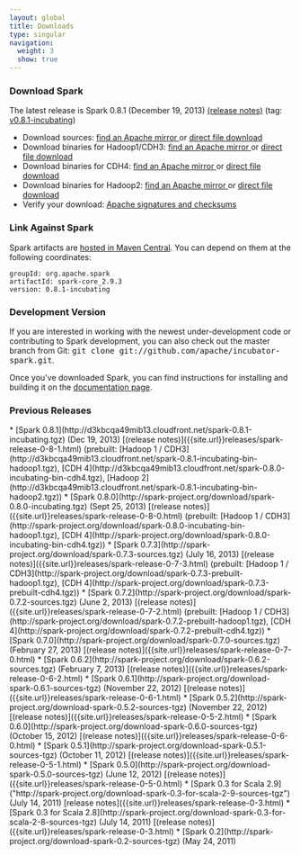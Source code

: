 ```yaml
---
layout: global
title: Downloads
type: singular
navigation:
  weight: 3
  show: true
---
```


### Download Spark
The latest release is Spark 0.8.1 (December 19, 2013) [(release notes)]({{site.url}}releases/spark-release-0-8-1.html) (tag: [v0.8.1-incubating](https://git-wip-us.apache.org/repos/asf?p=incubator-spark.git;a=tag;h=c5167141dcc3facd053778caa9dc795bc180026a))

* Download sources: 
<a href="http://www.apache.org/dyn/closer.cgi/incubator/spark/spark-0.8.1-incubating/spark-0.8.1-incubating.tgz" onClick="trackOutboundLink(this, 'Release Downlaod Links', 'apache_spark-0.8.1-incubating.tgz'); return false;"> find an Apache mirror </a>
or
<a href="http://d3kbcqa49mib13.cloudfront.net/spark-0.8.1-incubating.tgz" onClick="trackOutboundLink(this, 'Release Download Links', 'cloudfront_spark-0.8.1-incubating.tgz'); return false;"> direct file download </a>
* Download binaries for Hadoop1/CDH3:
<a href="http://www.apache.org/dyn/closer.cgi/incubator/spark/spark-0.8.1-incubating/spark-0.8.1-incubating-bin-hadoop1.tgz" onClick="trackOutboundLink(this, 'Release Download Links', 'apache_spark-0.8.1-incubating-bin-hadoop1.tgz'); return false;"> find an Apache mirror </a>
or
<a href="http://d3kbcqa49mib13.cloudfront.net/spark-0.8.1-incubating-bin-hadoop1.tgz" onClick="trackOutboundLink(this, 'Release Download Links', 'cloudfront_spark-0.8.1-incubating-bin-hadoop1.tgz'); return false;"> direct file download </a>
* Download binaries for CDH4: 
<a href="http://www.apache.org/dyn/closer.cgi/incubator/spark/spark-0.8.1-incubating/spark-0.8.1-incubating-bin-cdh4.tgz" onClick="trackOutboundLink(this, 'Release Download Links', 'apache_spark-0.8.1-incubating-bin-cdh4.tgz'); return false;"> find an Apache mirror </a>
or 
<a href="http://d3kbcqa49mib13.cloudfront.net/spark-0.8.1-incubating-bin-cdh4.tgz" onClick="trackOutboundLink(this, 'Release Download Links', 'cloudfront_spark-0.8.1-incubating-bin-cdh4.tgz'); return false;"> direct file download </a>
* Download binaries for Hadoop2: 
<a href="http://www.apache.org/dyn/closer.cgi/incubator/spark/spark-0.8.1-incubating/spark-0.8.1-incubating-bin-hadoop2.tgz" onClick="trackOutboundLink(this, 'Release Download Links', 'apache_spark-0.8.1-incubating-bin-hadoop2.tgz'); return false;"> find an Apache mirror </a>
or 
<a href="http://d3kbcqa49mib13.cloudfront.net/spark-0.8.1-incubating-bin-hadoop2.tgz" onClick="trackOutboundLink(this, 'Release Download Links', 'cloudfront_spark-0.8.1-incubating-bin-hadoop2.tgz'); return false;"> direct file download </a>
* Verify your download: [Apache signatures and checksums](http://www.apache.org/dist/incubator/spark/spark-0.8.1-incubating/)

### Link Against Spark
Spark artifacts are [hosted in Maven Central](http://search.maven.org/#browse%7C1686516968). You can depend on them at the following coordinates:

    groupId: org.apache.spark
    artifactId: spark-core_2.9.3
    version: 0.8.1-incubating

### Development Version
If you are interested in working with the newest under-development code or contributing to Spark development, you can also check out the master branch from Git: <tt>git clone git://github.com/apache/incubator-spark.git</tt>.

Once you've downloaded Spark, you can find instructions for installing and building it on the <a href="{{site.url}}documentation.html">documentation page</a>.

<h3 id="previous-releases">Previous Releases</h3>
* [Spark 0.8.1](http://d3kbcqa49mib13.cloudfront.net/spark-0.8.1-incubating.tgz) (Dec 19, 2013) [(release notes)]({{site.url}}releases/spark-release-0-8-1.html) (prebuilt: [Hadoop 1 / CDH3](http://d3kbcqa49mib13.cloudfront.net/spark-0.8.1-incubating-bin-hadoop1.tgz), [CDH 4](http://d3kbcqa49mib13.cloudfront.net/spark-0.8.0-incubating-bin-cdh4.tgz), [Hadoop 2](http://d3kbcqa49mib13.cloudfront.net/spark-0.8.1-incubating-bin-hadoop2.tgz)) 
* [Spark 0.8.0](http://spark-project.org/download/spark-0.8.0-incubating.tgz) (Sept 25, 2013) [(release notes)]({{site.url}}releases/spark-release-0-8-0.html) (prebuilt: [Hadoop 1 / CDH3](http://spark-project.org/download/spark-0.8.0-incubating-bin-hadoop1.tgz), [CDH 4](http://spark-project.org/download/spark-0.8.0-incubating-bin-cdh4.tgz)) 
* [Spark 0.7.3](http://spark-project.org/download/spark-0.7.3-sources.tgz) (July 16, 2013) [(release notes)]({{site.url}}releases/spark-release-0-7-3.html) (prebuilt:
[Hadoop 1 / CDH3](http://spark-project.org/download/spark-0.7.3-prebuilt-hadoop1.tgz), [CDH 4](http://spark-project.org/download/spark-0.7.3-prebuilt-cdh4.tgz)) 
* [Spark 0.7.2](http://spark-project.org/download/spark-0.7.2-sources.tgz) (June 2, 2013) [(release notes)]({{site.url}}releases/spark-release-0-7-2.html) (prebuilt: 
[Hadoop 1 / CDH3](http://spark-project.org/download/spark-0.7.2-prebuilt-hadoop1.tgz), [CDH 4](http://spark-project.org/download/spark-0.7.2-prebuilt-cdh4.tgz))
* [Spark 0.7.0](http://spark-project.org/download/spark-0.7.0-sources.tgz) (February 27, 2013) [(release notes)]({{site.url}}releases/spark-release-0-7-0.html)
* [Spark 0.6.2](http://spark-project.org/download/spark-0.6.2-sources.tgz) (February 7, 2013) [(release notes)]({{site.url}}releases/spark-release-0-6-2.html)
* [Spark 0.6.1](http://spark-project.org/download-spark-0.6.1-sources-tgz) (November 22, 2012) [(release notes)]({{site.url}}releases/spark-release-0-6-1.html)
* [Spark 0.5.2](http://spark-project.org/download-spark-0.5.2-sources-tgz) (November 22, 2012) [(release notes)]({{site.url}}releases/spark-release-0-5-2.html)
* [Spark 0.6.0](http://spark-project.org/download-spark-0.6.0-sources-tgz) (October 15, 2012) [(release notes)]({{site.url}}releases/spark-release-0-6-0.html)
* [Spark 0.5.1](http://spark-project.org/download-spark-0.5.1-sources-tgz) (October 11, 2012) [(release notes)]({{site.url}}releases/spark-release-0-5-1.html)
* [Spark 0.5.0](http://spark-project.org/download-spark-0.5.0-sources-tgz) (June 12, 2012) [(release notes)]({{site.url}}releases/spark-release-0-5-0.html)
* [Spark 0.3 for Scala 2.9]("http://spark-project.org/download-spark-0.3-for-scala-2-9-sources-tgz") (July 14, 2011) [release notes]({{site.url}}releases/spark-release-0-3.html)
* [Spark 0.3 for Scala 2.8](http://spark-project.org/download-spark-0.3-for-scala-2-8-sources-tgz) (July 14, 2011) [(release notes)]({{site.url}}releases/spark-release-0-3.html)
* [Spark 0.2](http://spark-project.org/download-spark-0.2-sources-tgz) (May 24, 2011)


